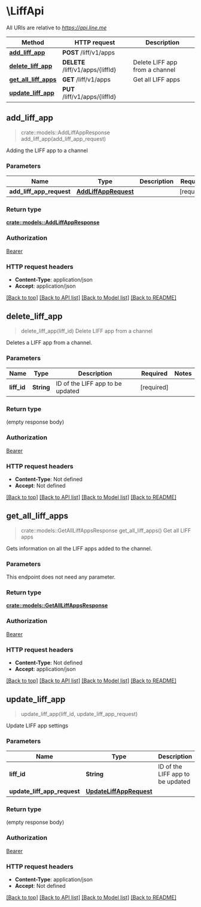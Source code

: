# \LiffApi

All URIs are relative to *https://api.line.me*

Method | HTTP request | Description
------------- | ------------- | -------------
[**add_liff_app**](LiffApi.md#add_liff_app) | **POST** /liff/v1/apps | 
[**delete_liff_app**](LiffApi.md#delete_liff_app) | **DELETE** /liff/v1/apps/{liffId} | Delete LIFF app from a channel
[**get_all_liff_apps**](LiffApi.md#get_all_liff_apps) | **GET** /liff/v1/apps | Get all LIFF apps
[**update_liff_app**](LiffApi.md#update_liff_app) | **PUT** /liff/v1/apps/{liffId} | 



## add_liff_app

> crate::models::AddLiffAppResponse add_liff_app(add_liff_app_request)


Adding the LIFF app to a channel

### Parameters


Name | Type | Description  | Required | Notes
------------- | ------------- | ------------- | ------------- | -------------
**add_liff_app_request** | [**AddLiffAppRequest**](AddLiffAppRequest.md) |  | [required] |

### Return type

[**crate::models::AddLiffAppResponse**](AddLiffAppResponse.md)

### Authorization

[Bearer](../README.md#Bearer)

### HTTP request headers

- **Content-Type**: application/json
- **Accept**: application/json

[[Back to top]](#) [[Back to API list]](../README.md#documentation-for-api-endpoints) [[Back to Model list]](../README.md#documentation-for-models) [[Back to README]](../README.md)


## delete_liff_app

> delete_liff_app(liff_id)
Delete LIFF app from a channel

Deletes a LIFF app from a channel. 

### Parameters


Name | Type | Description  | Required | Notes
------------- | ------------- | ------------- | ------------- | -------------
**liff_id** | **String** | ID of the LIFF app to be updated | [required] |

### Return type

 (empty response body)

### Authorization

[Bearer](../README.md#Bearer)

### HTTP request headers

- **Content-Type**: Not defined
- **Accept**: Not defined

[[Back to top]](#) [[Back to API list]](../README.md#documentation-for-api-endpoints) [[Back to Model list]](../README.md#documentation-for-models) [[Back to README]](../README.md)


## get_all_liff_apps

> crate::models::GetAllLiffAppsResponse get_all_liff_apps()
Get all LIFF apps

Gets information on all the LIFF apps added to the channel.

### Parameters

This endpoint does not need any parameter.

### Return type

[**crate::models::GetAllLiffAppsResponse**](GetAllLiffAppsResponse.md)

### Authorization

[Bearer](../README.md#Bearer)

### HTTP request headers

- **Content-Type**: Not defined
- **Accept**: application/json

[[Back to top]](#) [[Back to API list]](../README.md#documentation-for-api-endpoints) [[Back to Model list]](../README.md#documentation-for-models) [[Back to README]](../README.md)


## update_liff_app

> update_liff_app(liff_id, update_liff_app_request)


Update LIFF app settings

### Parameters


Name | Type | Description  | Required | Notes
------------- | ------------- | ------------- | ------------- | -------------
**liff_id** | **String** | ID of the LIFF app to be updated | [required] |
**update_liff_app_request** | [**UpdateLiffAppRequest**](UpdateLiffAppRequest.md) |  | [required] |

### Return type

 (empty response body)

### Authorization

[Bearer](../README.md#Bearer)

### HTTP request headers

- **Content-Type**: application/json
- **Accept**: Not defined

[[Back to top]](#) [[Back to API list]](../README.md#documentation-for-api-endpoints) [[Back to Model list]](../README.md#documentation-for-models) [[Back to README]](../README.md)

